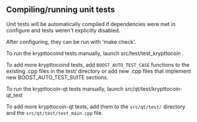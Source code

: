 Compiling/running unit tests
------------------------------------

Unit tests will be automatically compiled if dependencies were met in configure
and tests weren't explicitly disabled.

After configuring, they can be run with 'make check'.

To run the krypttocoind tests manually, launch src/test/test_krypttocoin .

To add more krypttocoind tests, add `BOOST_AUTO_TEST_CASE` functions to the existing
.cpp files in the test/ directory or add new .cpp files that
implement new BOOST_AUTO_TEST_SUITE sections.

To run the krypttocoin-qt tests manually, launch src/qt/test/krypttocoin-qt_test

To add more krypttocoin-qt tests, add them to the `src/qt/test/` directory and
the `src/qt/test/test_main.cpp` file.
